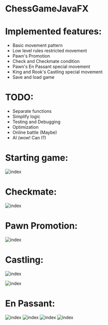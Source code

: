 # ChessGameJavaFX

 # Implemented features:
 * Basic movement pattern
 * Low level rules restricted movement
 * Pawn's Promotion
 * Check and Checkmate condition
 * Pawn's En Passant special movement
 * King and Rook's Castling special movement
 * Save and load game
 
 # TODO:
   * Separate functions
   * Simplify logic
   * Testing and Debugging
   * Optimization
   * Online battle (Maybe)
   * AI (wow! Can I?)

# Starting game:

![index](https://github.com/CodyNing/ChessGameJavaFX/blob/master/previews/gameSet.png)

# Checkmate:

![index](https://github.com/CodyNing/ChessGameJavaFX/blob/master/previews/checkMate.png)

# Pawn Promotion:

![index](https://github.com/CodyNing/ChessGameJavaFX/blob/master/previews/pawnPromotion.png)

# Castling:

![index](https://github.com/CodyNing/ChessGameJavaFX/blob/master/previews/beforeCastling.png)

![index](https://github.com/CodyNing/ChessGameJavaFX/blob/master/previews/afterCastling.png)

# En Passant:

![index](https://github.com/CodyNing/ChessGameJavaFX/blob/master/previews/enpassant-1.png)
![index](https://github.com/CodyNing/ChessGameJavaFX/blob/master/previews/enpassant-2.png)
![index](https://github.com/CodyNing/ChessGameJavaFX/blob/master/previews/enpassant-3.png)
![index](https://github.com/CodyNing/ChessGameJavaFX/blob/master/previews/enpassant-4.png)
